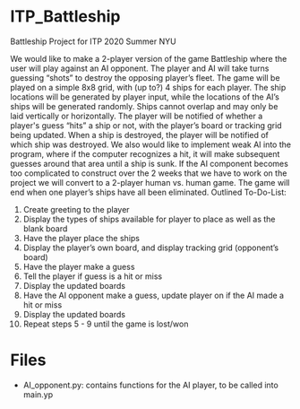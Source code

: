 # ITP_Battleship
Battleship Project for ITP 2020 Summer NYU

We would like to make a 2-player version of the game Battleship where the user will play against an AI opponent. The player and AI will take turns guessing “shots” to destroy the opposing player’s fleet. The game will be played on a simple 8x8 grid, with (up to?) 4 ships for each player. The ship locations will be generated by player input, while the locations of the AI’s ships will be generated randomly. Ships cannot overlap and may only be laid vertically or horizontally. The player will be notified of whether a player's guess “hits” a ship or not, with the player’s board or tracking grid being updated. When a ship is destroyed, the player will be notified of which ship was destroyed. We also would like to implement weak AI into the program, where if the computer recognizes a hit, it will make subsequent guesses around that area until a ship is sunk. If the AI component becomes too complicated to construct over the 2 weeks that we have to work on the project we will convert to a 2-player human vs. human game. The game will end when one player’s ships have all been eliminated.
Outlined To-Do-List:

1.	Create greeting to the player
2.	Display the types of ships available for player to place as well as the blank board
3.	Have the player place the ships
4.	Display the player’s own board, and display tracking grid (opponent’s board)
5.	Have the player make a guess
6.	Tell the player if guess is a hit or miss
7.	Display the updated boards
8.	Have the AI opponent make a guess, update player on if the AI made a hit or miss
9.	Display the updated boards
10.	Repeat steps 5 - 9 until the game is lost/won

# Files  
+ AI_opponent.py: contains functions for the AI player, to be called into main.yp  
